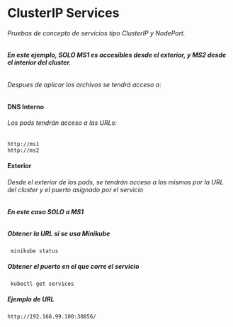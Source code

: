 # ClusterIP Services
###### Pruebas de concepto de servicios tipo ClusterIP y NodePort.
###### **En este ejemplo, SOLO MS1 es accesibles desde el exterior, y MS2 desde el interior del cluster.**
###### Despues de aplicar los archivos se tendrá acceso a:
#### DNS Interno
###### Los pods tendrán acceso a las URLs:
```
http://ms1
http://ms2
```
#### Exterior
###### Desde el exterior de los pods, se tendrán acceso a los mismos por la URL del cluster y el puerto asignado por el servicio
###### **En este caso SOLO a MS1**
##### Obtener la URL si se usa Minikube
```
 minikube status
```
##### Obtener el puerto en el que corre el servicio
```
 kubectl get services
```
##### Ejemplo de URL
```
http://192.168.99.100:30856/
```
